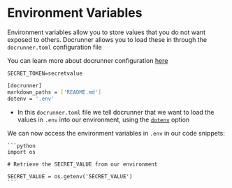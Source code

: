 # Environment Variables

Environment variables allow you to store values that you do not want
exposed to others. Docrunner allows you to load these in through the
`docrunner.toml` configuration file

You can learn more about docrunner configuration [here](/docs/configuration)

```env title=".env"
SECRET_TOKEN=secretvalue
```

```bash {3} title="docrunner.toml"
[docrunner]
markdown_paths = ['README.md']
dotenv = '.env'
```
- In this `docrunner.toml` file we tell docrunner that we want to load the
values in `.env` into our environment, using the <code>[dotenv](/docs/configuration#dotenv)</code>
option

We can now access the environment variables in `.env` in our code snippets:

    ```python
    import os

    # Retrieve the SECRET_VALUE from our environment

    SECRET_VALUE = os.getenv('SECRET_VALUE')
    ```
